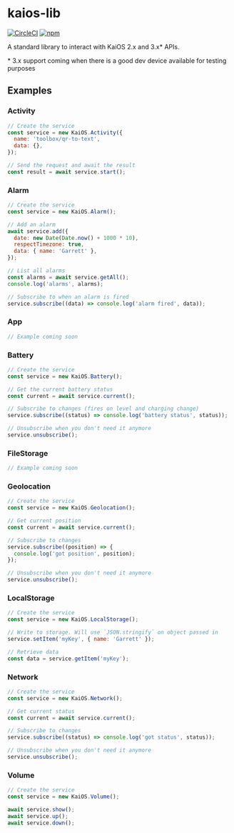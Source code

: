 # kaios-lib

[![CircleCI](https://circleci.com/gh/garredow/kaios-lib/tree/main.svg?style=svg)](https://circleci.com/gh/garredow/kaios-lib/tree/main)
[![npm](https://img.shields.io/npm/v/kaios-lib.svg)](https://www.npmjs.com/package/kaios-lib)

A standard library to interact with KaiOS 2.x and 3.x\* APIs.

\* 3.x support coming when there is a good dev device available for testing purposes

## Examples

### Activity

```js
// Create the service
const service = new KaiOS.Activity({
  name: 'toolbox/qr-to-text',
  data: {},
});

// Send the request and await the result
const result = await service.start();
```

### Alarm

```js
// Create the service
const service = new KaiOS.Alarm();

// Add an alarm
await service.add({
  date: new Date(Date.now() + 1000 * 10),
  respectTimezone: true,
  data: { name: 'Garrett' },
});

// List all alarms
const alarms = await service.getAll();
console.log('alarms', alarms);

// Subscribe to when an alarm is fired
service.subscribe((data) => console.log('alarm fired', data));
```

### App

```js
// Example coming soon
```

### Battery

```js
// Create the service
const service = new KaiOS.Battery();

// Get the current battery status
const current = await service.current();

// Subscribe to changes (fires on level and charging change)
service.subscribe((status) => console.log('battery status', status));

// Unsubscribe when you don't need it anymore
service.unsubscribe();
```

### FileStorage

```js
// Example coming soon
```

### Geolocation

```js
// Create the service
const service = new KaiOS.Geolocation();

// Get current position
const current = await service.current();

// Subscribe to changes
service.subscribe((position) => {
  console.log('got position', position);
});

// Unsubscribe when you don't need it anymore
service.unsubscribe();
```

### LocalStorage

```js
// Create the service
const service = new KaiOS.LocalStorage();

// Write to storage. Will use `JSON.stringify` on object passed in
service.setItem('myKey', { name: 'Garrett' });

// Retrieve data
const data = service.getItem('myKey');
```

### Network

```js
// Create the service
const service = new KaiOS.Network();

// Get current status
const current = await service.current();

// Subscribe to changes
service.subscribe((status) => console.log('got status', status));

// Unsubscribe when you don't need it anymore
service.unsubscribe();
```

### Volume

```js
// Create the service
const service = new KaiOS.Volume();

await service.show();
await service.up();
await service.down();
```
